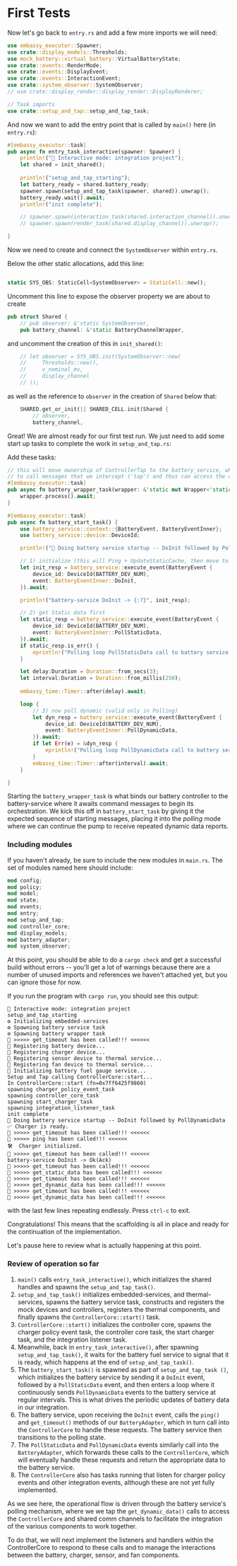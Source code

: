 # First Tests

Now let's go back to `entry.rs` and add a few more imports we will need:
```rust
use embassy_executor::Spawner;
use crate::display_models::Thresholds;
use mock_battery::virtual_battery::VirtualBatteryState;
use crate::events::RenderMode;
use crate::events::DisplayEvent;
use crate::events::InteractionEvent;
use crate::system_observer::SystemObserver;
// use crate::display_render::display_render::DisplayRenderer;

// Task imports
use crate::setup_and_tap::setup_and_tap_task;

```
And now we want to add the entry point that is called by `main()` here (in `entry.rs`):
```rust
#[embassy_executor::task]
pub async fn entry_task_interactive(spawner: Spawner) {
    println!("🚀 Interactive mode: integration project");
    let shared = init_shared();
 
    println!("setup_and_tap_starting");
    let battery_ready = shared.battery_ready;
    spawner.spawn(setup_and_tap_task(spawner, shared)).unwrap();
    battery_ready.wait().await;
    println!("init complete");

    // spawner.spawn(interaction_task(shared.interaction_channel)).unwrap();
    // spawner.spawn(render_task(shared.display_channel)).unwrap();

}
```
Now we need to create and connect the `SystemObserver` within `entry.rs`.  

Below the other static allocations, add this line:
```rust

static SYS_OBS: StaticCell<SystemObserver> = StaticCell::new();

```
Uncomment this line to expose the observer property we are about to create
```rust
pub struct Shared {
    // pub observer: &'static SystemObserver,
    pub battery_channel: &'static BatteryChannelWrapper,
```
and uncomment the creation of this in `init_shared()`:
```rust
    // let observer = SYS_OBS.init(SystemObserver::new(
    //     Thresholds::new(),
    //     v_nominal_mv,
    //     display_channel
    // ));
```
as well as the reference to `observer` in the creation of `Shared` below that:
```rust
    SHARED.get_or_init(|| SHARED_CELL.init(Shared {
        // observer,
        battery_channel,
```

Great! We are almost ready for our first test run.  We just need to add some start up tasks to complete the work
in `setup_and_tap.rs`:

Add these tasks:
```rust
// this will move ownership of ControllerTap to the battery_service, which will utilize the battery traits
// to call messages that we intercept ('tap') and thus can access the other components for messaging and simulation.
#[embassy_executor::task]
pub async fn battery_wrapper_task(wrapper: &'static mut Wrapper<'static, BatteryAdapter>) {
    wrapper.process().await;
}

#[embassy_executor::task]
pub async fn battery_start_task() {
    use battery_service::context::{BatteryEvent, BatteryEventInner};
    use battery_service::device::DeviceId;

    println!("🥺 Doing battery service startup -- DoInit followed by PollDynamicData");

    // 1) initialize (this will Ping + UpdateStaticCache, then move to Polling)
    let init_resp = battery_service::execute_event(BatteryEvent {
        device_id: DeviceId(BATTERY_DEV_NUM),
        event: BatteryEventInner::DoInit,
    }).await;

    println!("battery-service DoInit -> {:?}", init_resp);

    // 2) get Static data first
    let static_resp = battery_service::execute_event(BatteryEvent {
        device_id: DeviceId(BATTERY_DEV_NUM),
        event: BatteryEventInner::PollStaticData,
    }).await;
    if static_resp.is_err() {
        eprintln!("Polling loop PollStaticData call to battery service failure!");
    }

    let delay:Duration = Duration::from_secs(3);
    let interval:Duration = Duration::from_millis(250);
    
    embassy_time::Timer::after(delay).await;

    loop {
        // 3) now poll dynamic (valid only in Polling)
        let dyn_resp = battery_service::execute_event(BatteryEvent {
            device_id: DeviceId(BATTERY_DEV_NUM),
            event: BatteryEventInner::PollDynamicData,
        }).await;
        if let Err(e) = &dyn_resp {
            eprintln!("Polling loop PollDynamicData call to battery service failure! (pretty) {e:#?}");
        }
        embassy_time::Timer::after(interval).await;
    }

}
```
Starting the `battery_wrapper_task` is what binds our battery controller to the battery-service where it awaits command messages to begin its orchestration. We kick this off in `battery_start_task` by giving it the expected sequence of starting messages, placing it into the _polling_ mode where we can continue the pump to receive repeated dynamic data reports.

### Including modules
If you haven't already, be sure to include the new modules in `main.rs`.  The set of modules named here should include:
```rust
mod config;
mod policy;
mod model;
mod state;
mod events;
mod entry;
mod setup_and_tap;
mod controller_core;
mod display_models;
mod battery_adapter;
mod system_observer;
```


At this point, you should be able to do a `cargo check` and get a successful build without errors -- you'll get a lot of warnings because there are a number of unused imports and references we haven't attached yet, but you can ignore those for now.

If you run the program with `cargo run`, you should see this output:
```
🚀 Interactive mode: integration project
setup_and_tap_starting
⚙️ Initializing embedded-services
⚙️ Spawning battery service task
⚙️ Spawning battery wrapper task
🥳 >>>>> get_timeout has been called!!! <<<<<<
🧩 Registering battery device...
🧩 Registering charger device...
🧩 Registering sensor device to thermal service...
🧩 Registering fan device to thermal service...
🔌 Initializing battery fuel gauge service...
Setup and Tap calling ControllerCore::start...
In ControllerCore::start (fn=0x7ff6425f9860)
spawning charger_policy_event_task
spawning controller_core_task
spawning start_charger_task
spawning integration_listener_task
init complete
🥺 Doing battery service startup -- DoInit followed by PollDynamicData
✅ Charger is ready.
🥳 >>>>> get_timeout has been called!!! <<<<<<
🥳 >>>>> ping has been called!!! <<<<<<
🛠️  Charger initialized.
🥳 >>>>> get_timeout has been called!!! <<<<<<
battery-service DoInit -> Ok(Ack)
🥳 >>>>> get_timeout has been called!!! <<<<<<
🥳 >>>>> get_static_data has been called!!! <<<<<<
🥳 >>>>> get_timeout has been called!!! <<<<<<
🥳 >>>>> get_dynamic_data has been called!!! <<<<<<
🥳 >>>>> get_timeout has been called!!! <<<<<<
🥳 >>>>> get_dynamic_data has been called!!! <<<<<<
```
with the last few lines repeating endlessly.  Press `ctrl-c` to exit.

Congratulations! This means that the scaffolding is all in place and ready for the continuation of the implementation.

Let's pause here to review what is actually happening at this point.

### Review of operation so far
1. `main()` calls `entry_task_interactive()`, which initializes the shared handles and spawns the `setup_and_tap_task()`.
2. `setup_and_tap_task()` initializes embedded-services, and thermal-services, spawns the battery service task, constructs and registers the mock devices and controllers, registers the thermal components, and finally spawns the `ControllerCore::start()` task.
3. `ControllerCore::start()` initializes the controller core, spawns the charger policy event task, the controller core task, the start charger task, and the integration listener task.
4. Meanwhile, back in `entry_task_interactive()`, after spawning `setup_and_tap_task()`, it waits for the battery fuel service to signal that it is ready, which happens at the end of `setup_and_tap_task()`.
5. The `battery_start_task()` is spawned as part of `setup_and_tap_task ()`, which initializes the battery service by sending it a `DoInit` event, followed by a `PollStaticData` event, and then enters a loop where it continuously sends `PollDynamicData` events to the battery service at regular intervals.   This is what drives the periodic updates of battery data in our integration.        
6. The battery service, upon receiving the `DoInit` event, calls the `ping()` and `get_timeout()` methods of our `BatteryAdapter`, which in turn call into the `ControllerCore` to handle these requests.  The battery service then transitions to the polling state.
7. The `PollStaticData` and `PollDynamicData` events similarly call into the `BatteryAdapter`, which forwards these calls to the `ControllerCore`, which will eventually handle these requests and return the appropriate data to the battery service.
8. The `ControllerCore` also has tasks running that listen for charger policy events and other integration events, although these are not yet fully implemented.

As we see here, the operational flow is driven through the battery service's polling mechanism, where we we tap the `get_dynamic_data()` calls to access the `ControllerCore` and shared comm channels to facilitate the integration of the various components to work together.

To do that, we will next implement the listeners and handlers within the ControllerCore to respond to these calls and to manage the interactions between the battery, charger, sensor, and fan components.

